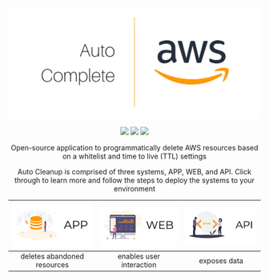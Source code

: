 ![](./static/banner.png)

<p align="center">
<a href="https://travis-ci.org/servian/aws-auto-cleanup"><img src="https://travis-ci.org/servian/aws-auto-cleanup.svg?branch=master"></a> <a href="https://www.codacy.com/app/servian/aws-auto-cleanup?utm_source=github.com&utm_medium=referral&utm_content=servian/aws-auto-cleanup&utm_campaign=Badge_Grade"><img src="https://api.codacy.com/project/badge/Grade/4f20fbbb03464b9aa6c558a4415d2288"></a> <a href="https://www.codacy.com/app/servian/aws-auto-cleanup?utm_source=github.com&utm_medium=referral&utm_content=servian/aws-auto-cleanup&utm_campaign=Badge_Coverage"><img src="https://api.codacy.com/project/badge/Coverage/4f20fbbb03464b9aa6c558a4415d2288"></a>
</p>

<p align="center">
Open-source application to programmatically delete AWS resources based on a whitelist and time to live (TTL) settings
</p>
<p align="center">
Auto Cleanup is comprised of three systems, APP, WEB, and API. Click through to learn more and follow the steps to deploy the systems to your environment
</p>

| [![app](./static/app.png)](./app/) | [![web](./static/web.png)](./web/) | [![api](./static/api.png)](./api/) |
| :--------------------------------: | :--------------------------------: | :--------------------------------: |
|    deletes abandoned resources     |      enables user interaction      |            exposes data            |
